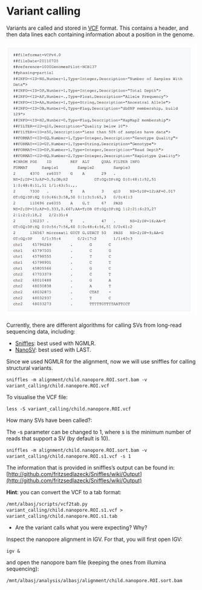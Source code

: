 # Variant calling

Variants are called and stored in [VCF](http://samtools.github.io/hts-specs/VCFv4.2.pdf) format. This contains a header, and then data lines each containing information about a position in the genome.

<img src="//raw.githubusercontent.com/alsanju/train_malta_nanopore/master/images/vcf.png" alt="img_3" class="inline"/>

Currently, there are different algorithms for calling SVs from long-read sequencing data, including:
-	[Sniffles](http://github.com/fritzsedlazeck/Sniffles): best used with NGMLR. 
-	[NanoSV](http://github.com/philres/ngmlr): best used with LAST.

Since we used NGMLR for the alignment, now we will use sniffles for calling structural variants.

```
sniffles -m alignment/child.nanopore.ROI.sort.bam -v variant_calling/child.nanopore.ROI.vcf
```

To visualise the VCF file:

```
less -S variant_calling/child.nanopore.ROI.vcf
```

How many SVs have been called?:

The -s parameter can be changed to 1, where s is the minimum number of reads that support a SV (by default is 10).

```
sniffles -m alignment/child.nanopore.ROI.sort.bam -v variant_calling/child.nanopore.ROI.s1.vcf -s 1
```

The information that is provided in sniffles’s output can be found in:
[http://github.com/fritzsedlazeck/Sniffles/wiki/Output](http://github.com/fritzsedlazeck/Sniffles/wiki/Output)

**Hint**: you can convert the VCF to a tab format:

```
/mnt/albasj/scripts/vcf2tab.py variant_calling/child.nanopore.ROI.s1.vcf > variant_calling/child.nanopore.ROI.s1.tab
```

- Are the variant calls what you were expecting? Why?

Inspect the nanopore alignment in IGV. For that, you will first open IGV:

```
igv &
```

and open the nanopore bam file (keeping the ones from illumina sequencing):

```
/mnt/albasj/analysis/albasj/alignment/child.nanopore.ROI.sort.bam
```
